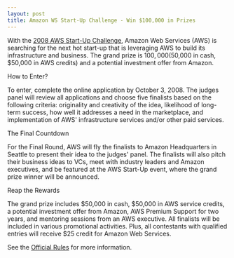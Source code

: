 ```yaml
---
layout: post
title: Amazon WS Start-Up Challenge - Win $100,000 in Prizes
---
```


With the <a href="http://aws.amazon.com/startupchallenge/">2008 AWS Start-Up Challenge</a>, Amazon Web Services (AWS) is searching for the next hot start-up that is leveraging AWS to build its infrastructure and business. The grand prize is $100,000 ($50,000 in cash, $50,000 in AWS credits) and a potential investment offer from Amazon.

How to Enter?

To enter, complete the online application by October 3, 2008. The judges panel will review all applications and choose five finalists based on the following criteria: originality and creativity of the idea, likelihood of long-term success, how well it addresses a need in the marketplace, and implementation of AWS' infrastructure services and/or other paid services.

The Final Countdown

For the Final Round, AWS will fly the finalists to Amazon Headquarters in Seattle to present their idea to the judges' panel. The finalists will also pitch their business ideas to VCs, meet with industry leaders and Amazon executives, and be featured at the AWS Start-Up event, where the grand prize winner will be announced.

Reap the Rewards

The grand prize includes $50,000 in cash, $50,000 in AWS service credits, a potential investment offer from Amazon, AWS Premium Support for two years, and mentoring sessions from an AWS executive. All finalists will be included in various promotional activities. Plus, all contestants with qualified entries will receive $25 credit for Amazon Web Services.

See the <a href="http://www.amazon.com/b/ref=sc_fe_c_0_377634011_1?ie=UTF8&node=377636011&no=377634011&me=A36L942TSJ2AJA">Official Rules</a> for more information.